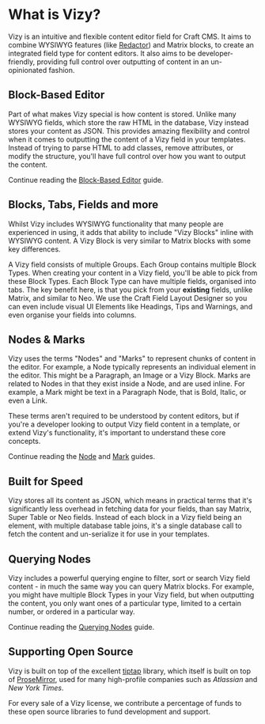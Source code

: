 # What is Vizy?
Vizy is an intuitive and flexible content editor field for Craft CMS. It aims to combine WYSIWYG features (like [Redactor](https://plugins.craftcms.com/redactor)) and Matrix blocks, to create an integrated field type for content editors. It also aims to be developer-friendly, providing full control over outputting of content in an un-opinionated fashion.

## Block-Based Editor
Part of what makes Vizy special is how content is stored. Unlike many WYSIWYG fields, which store the raw HTML in the database, Vizy instead stores your content as JSON. This provides amazing flexibility and control when it comes to outputting the content of a Vizy field in your templates. Instead of trying to parse HTML to add classes, remove attributes, or modify the structure, you'll have full control over how you want to output the content.

Continue reading the [Block-Based Editor](docs:feature-tour/block-based-editor) guide.

## Blocks, Tabs, Fields and more
Whilst Vizy includes WYSIWYG functionality that many people are experienced in using, it adds that ability to include "Vizy Blocks" inline with WYSIWYG content. A Vizy Block is very similar to Matrix blocks with some key differences.

A Vizy field consists of multiple Groups. Each Group contains multiple Block Types. When creating your content in a Vizy field, you'll be able to pick from these Block Types. Each Block Type can have multiple fields, organised into tabs. The key benefit here, is that you pick from your **existing** fields, unlike Matrix, and similar to Neo. We use the Craft Field Layout Designer so you can even include visual UI Elements like Headings, Tips and Warnings, and even organise your fields into columns.

## Nodes & Marks
Vizy uses the terms "Nodes" and "Marks" to represent chunks of content in the editor. For example, a Node typically represents an individual element in the editor. This might be a Paragraph, an Image or a Vizy Block. Marks are related to Nodes in that they exist inside a Node, and are used inline. For example, a Mark might be text in a Paragraph Node, that is Bold, Italic, or even a Link.

These terms aren't required to be understood by content editors, but if you're a developer looking to output Vizy field content in a template, or extend Vizy's functionality, it's important to understand these core concepts.

Continue reading the [Node](docs:developers/node) and [Mark](docs:developers/mark) guides.

## Built for Speed
Vizy stores all its content as JSON, which means in practical terms that it's significantly less overhead in fetching data for your fields, than say Matrix, Super Table or Neo fields. Instead of each block in a Vizy field being an element, with multiple database table joins, it's a single database call to fetch the content and un-serialize it for use in your templates.

## Querying Nodes
Vizy includes a powerful querying engine to filter, sort or search Vizy field content - in much the same way you can query Matrix blocks. For example, you might have multiple Block Types in your Vizy field, but when outputting the content, you only want ones of a particular type, limited to a certain number, or ordered in a particular way.

Continue reading the [Querying Nodes](docs:template-guides/querying-nodes) guide.

## Supporting Open Source
Vizy is built on top of the excellent [tiptap](https://github.com/ueberdosis/tiptap) library, which itself is built on top of [ProseMirror](https://github.com/prosemirror), used for many high-profile companies such as _Atlassian_ and _New York Times_.

For every sale of a Vizy license, we contribute a percentage of funds to these open source libraries to fund development and support.
